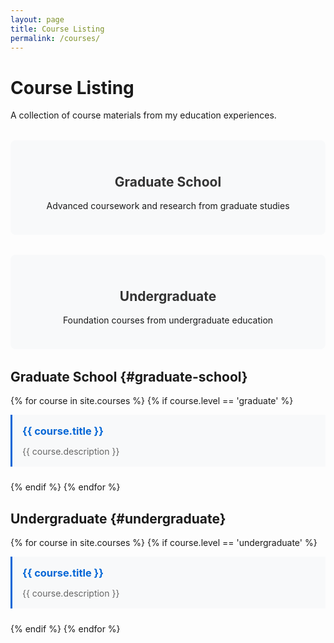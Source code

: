 ```yaml
---
layout: page
title: Course Listing
permalink: /courses/
---
```


# Course Listing

A collection of course materials from my education experiences.

<div class="course-categories">
  <div class="course-category">
    <h2><a href="#graduate-school">Graduate School</a></h2>
    <p>Advanced coursework and research from graduate studies</p>
  </div>
  
  <div class="course-category">
    <h2><a href="#undergraduate">Undergraduate</a></h2>
    <p>Foundation courses from undergraduate education</p>
  </div>
</div>

## Graduate School {#graduate-school}

{% for course in site.courses %}
  {% if course.level == 'graduate' %}
  <div class="course-item">
    <h3><a href="{{ course.url }}">{{ course.title }}</a></h3>
    <p>{{ course.description }}</p>
  </div>
  {% endif %}
{% endfor %}

## Undergraduate {#undergraduate}

{% for course in site.courses %}
  {% if course.level == 'undergraduate' %}
  <div class="course-item">
    <h3><a href="{{ course.url }}">{{ course.title }}</a></h3>
    <p>{{ course.description }}</p>
  </div>
  {% endif %}
{% endfor %}

<style>
.course-categories {
  display: grid;
  grid-template-columns: repeat(auto-fit, minmax(300px, 1fr));
  gap: 2rem;
  margin: 2rem 0;
}

.course-category {
  padding: 1.5rem;
  background: #f8f9fa;
  border-radius: 8px;
  text-align: center;
}

.course-category h2 a {
  color: #333;
  text-decoration: none;
}

.course-category h2 a:hover {
  color: #0366d6;
}

.course-item {
  margin-bottom: 1.5rem;
  padding: 1rem;
  border-left: 3px solid #0366d6;
  background: #f8f9fa;
}

.course-item h3 {
  margin-top: 0;
  margin-bottom: 0.5rem;
}

.course-item h3 a {
  color: #0366d6;
  text-decoration: none;
}

.course-item h3 a:hover {
  text-decoration: underline;
}

.course-item p {
  margin-bottom: 0;
  color: #666;
}
</style>